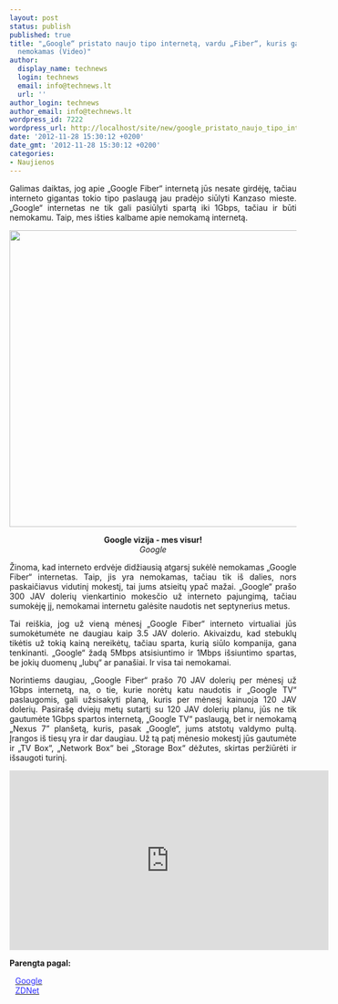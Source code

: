 ```yaml
---
layout: post
status: publish
published: true
title: "„Google“ pristato naujo tipo internetą, vardu „Fiber“, kuris gali būti ir
  nemokamas (Video)"
author:
  display_name: technews
  login: technews
  email: info@technews.lt
  url: ''
author_login: technews
author_email: info@technews.lt
wordpress_id: 7222
wordpress_url: http://localhost/site/new/google_pristato_naujo_tipo_interneta_vardu_fiber_kuris_gali_buti_ir_nemokamas_video/
date: '2012-11-28 15:30:12 +0200'
date_gmt: '2012-11-28 15:30:12 +0200'
categories:
- Naujienos
---
```

<p style="text-align:justify">Galimas daiktas, jog apie „Google Fiber“ internetą jūs nesate girdėję, tačiau interneto gigantas tokio tipo paslaugą jau pradėjo siūlyti Kanzaso mieste. „Google“ internetas ne tik gali pasiūlyti spartą iki 1Gbps, tačiau ir būti nemokamu. Taip, mes išties kalbame apie nemokamą internetą.</p>
<p style="text-align:center"> <a target="blank" href="http://www.technologijos.lt/upload/image/n/technologijos/it/S-29747/Googlefiber.jpg"><img alt="" src="http://www.technologijos.lt/upload/image/n/technologijos/it/S-29747/1-Googlefiber.jpg" style="width: 520px;" /></a></p>
<div style="text-align:center"> <strong>Google vizija - mes visur!</strong><br/><em>Google</em></div>
<div style="text-align:justify"><!--[if gte mso 9]><![endif]--><!--[if gte mso 9]><xml></p>
<p>  Normal<br />
  0</p>
<p>  false<br />
  false<br />
  false</p>
<p>  EN-US<br />
  X-NONE<br />
  X-NONE</p>
<p></xml><![endif]--><!--[if gte mso 9]><![endif]--><!--[if gte mso 10]></p>
<style>
 /* Style Definitions */<br />
 table.MsoNormalTable<br />
	{mso-style-name:"Table Normal";<br />
	mso-style-parent:"";<br />
	line-height:115%;<br />
	font-size:11.0pt;"Calibri","sans-serif";<br />
	mso-bidi-"Times New Roman";}<br />
</style>
<p><![endif]--></p>
<p><span>Žinoma, kad interneto erdvėje didžiausią atgarsį sukėlė nemokamas &bdquo;Google Fiber&ldquo; internetas. Taip, jis yra nemokamas, tačiau tik iš dalies, nors paskaičiavus vidutinį mokestį, tai jums atsieitų ypač mažai. &bdquo;Google&ldquo; prašo 300 JAV dolerių vienkartinio mokesčio už interneto pajungimą, tačiau sumokėję jį, nemokamai internetu galėsite naudotis net septynerius metus. </span></p>
<p><span>Tai reiškia, jog už vieną mėnesį &bdquo;Google Fiber&ldquo; interneto virtualiai jūs sumokėtumėte ne daugiau kaip 3.5 JAV dolerio. Akivaizdu, kad stebuklų tikėtis už tokią kainą nereikėtų, tačiau sparta, kurią siūlo kompanija, gana tenkinanti. &bdquo;Google&ldquo; žadą 5Mbps atsisiuntimo ir 1Mbps išsiuntimo spartas, be jokių duomenų &bdquo;lubų&ldquo; ar panašiai. Ir visa tai nemokamai.</span></p>
<p><span>Norintiems daugiau, &bdquo;Google Fiber&ldquo; prašo 70 JAV dolerių per mėnesį už 1Gbps internetą, na, o tie, kurie norėtų katu naudotis ir &bdquo;Google TV&ldquo; paslaugomis, gali užsisakyti planą, kuris per mėnesį kainuoja 120 JAV dolerių. Pasirašę dviejų metų sutartį su 120 JAV dolerių planu, jūs ne tik gautumėte 1Gbps spartos internetą, &bdquo;Google TV&ldquo; paslaugą, bet ir nemokamą &bdquo;Nexus 7&rdquo; planšetą, kuris, pasak &bdquo;Google&ldquo;, jums atstotų valdymo pultą. Įrangos iš tiesų yra ir dar daugiau. Už tą patį mėnesio mokestį jūs gautumėte ir &bdquo;TV Box&ldquo;, &bdquo;Network Box&ldquo; bei &bdquo;Storage Box&ldquo; dėžutes, skirtas peržiūrėti ir išsaugoti turinį.</span></p>
<p style="text-align: center;"><span><iframe width="560" height="315" frameborder="0" src="http://www.youtube.com/embed/aN0_xgsPS0w" allowfullscreen=""></iframe></span></p>
</div>
<p><strong>Parengta pagal:</strong></p>
<p style="margin:0px 0px 0px 10px"><a target="blank" href="https://fiber.google.com/about/"><span style="color:#2E2EFE">Google</span></a></p>
<p style="margin:0px 0px 0px 10px"><a target="blank" href="http://www.zdnet.com/google-fiber-are-gigabit-speeds-the-real-story-or-free-internet-access-7000007842/"><span style="color:#2E2EFE">ZDNet</span></a></p>
